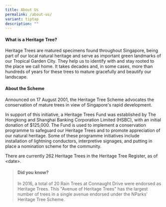 ```yaml
---
title: About Us
permalink: /about-us/
variant: tiptap
description: ""
---
```

<h4><strong>What is a Heritage Tree?</strong></h4>
<p>Heritage Trees are matured specimens found throughout Singapore, being
part of our local natural heritage and serve as important green landmarks
of our Tropical Garden City. They help us to identify with and stay rooted
to the place we call home. It takes decades and, in some cases, more than
hundreds of years for these trees to mature gracefully and beautify our
landscape.</p>
<h4><strong>About the Scheme</strong></h4>
<p>Announced on 17 August 2001, the Heritage Tree Scheme advocates the conservation
of mature trees in view of Singapore's rapid development.</p>
<p>In support of this initiative, a Heritage Trees Fund was established by
The Hongkong and Shanghai Banking Corporation Limited (HSBC), with an initial
donation of $125,000. The Fund is used to implement a conservation programme
to safeguard our Heritage Trees and to promote appreciation of our natural
heritage. Some of these programme initiatives include installation of lightning
conductors, interpretive signages, and putting in place a nomination scheme
for the community.</p>
<p>There are currently 262 Heritage Trees in the Heritage Tree Register,
as of &lt;date&gt;.</p>
<p></p>
<blockquote>
<h4><strong>Did you know?</strong></h4>
<p>In 2016, a total of 20 Rain Trees at Connaught Drive were endorsed as
Heritage Trees. This "Avenue of Heritage Trees" has the largest number
of trees in a single avenue endorsed under the NParks' Heritage Tree Scheme.</p>
</blockquote>
<p></p>